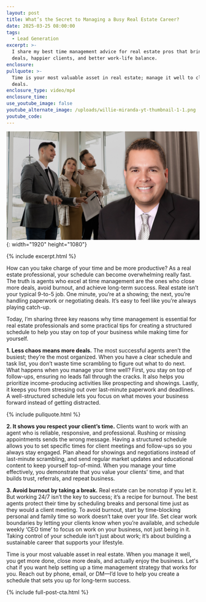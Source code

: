 ```yaml
---
layout: post
title: What’s the Secret to Managing a Busy Real Estate Career?
date: 2025-03-25 08:00:00
tags:
  - Lead Generation
excerpt: >-
  I share my best time management advice for real estate pros that bring more
  deals, happier clients, and better work-life balance.
enclosure:
pullquote: >-
  Time is your most valuable asset in real estate; manage it well to close more
  deals.
enclosure_type: video/mp4
enclosure_time:
use_youtube_image: false
youtube_alternate_image: /uploads/willie-miranda-yt-thumbnail-1-1.png
youtube_code:
---
```

![](/uploads/willie-miranda-yt-thumbnail-1-2.png){: width="1920" height="1080"}

{% include excerpt.html %}

How can you take charge of your time and be more productive? As a real estate professional, your schedule can become overwhelming really fast. The truth is agents who excel at time management are the ones who close more deals, avoid burnout, and achieve long-term success. Real estate isn’t your typical 9-to-5 job. One minute, you’re at a showing; the next, you’re handling paperwork or negotiating deals. It’s easy to feel like you’re always playing catch-up.

Today, I’m sharing three key reasons why time management is essential for real estate professionals and some practical tips for creating a structured schedule to help you stay on top of your business while making time for yourself.

**1\. Less chaos means more deals.** The most successful agents aren’t the busiest; they’re the most organized. When you have a clear schedule and task list, you don’t waste time scrambling to figure out what to do next. What happens when you manage your time well? First, you stay on top of follow-ups, ensuring no leads fall through the cracks. It also helps you prioritize income-producing activities like prospecting and showings. Lastly, it keeps you from stressing out over last-minute paperwork and deadlines. A well-structured schedule lets you focus on what moves your business forward instead of getting distracted.

{% include pullquote.html %}

**2\. It shows you respect your client’s time.** Clients want to work with an agent who is reliable, responsive, and professional. Rushing or missing appointments sends the wrong message. Having a structured schedule allows you to set specific times for client meetings and follow-ups so you always stay engaged. Plan ahead for showings and negotiations instead of last-minute scrambling, and send regular market updates and educational content to keep yourself top-of-mind. When you manage your time effectively, you demonstrate that you value your clients' time, and that builds trust, referrals, and repeat business.

**3\. Avoid burnout by taking a break.** Real estate can be nonstop if you let it. But working 24/7 isn’t the key to success; it’s a recipe for burnout. The best agents protect their time by scheduling breaks and personal time just as they would a client meeting. To avoid burnout, start by time-blocking personal and family time so work doesn’t take over your life. Set clear work boundaries by letting your clients know when you’re available, and schedule weekly ‘CEO time’ to focus on work on your business, not just being in it. Taking control of your schedule isn’t just about work; it’s about building a sustainable career that supports your lifestyle.

Time is your most valuable asset in real estate. When you manage it well, you get more done, close more deals, and actually enjoy the business. Let's chat if you want help setting up a time management strategy that works for you. Reach out by phone, email, or DM—I’d love to help you create a schedule that sets you up for long-term success.

{% include full-post-cta.html %}